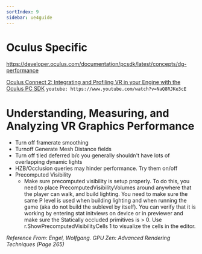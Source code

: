 ```yaml
---
sortIndex: 9
sidebar: ue4guide
---
```


# Oculus Specific

<https://developer.oculus.com/documentation/pcsdk/latest/concepts/dg-performance>

[Oculus Connect 2: Integrating and Profiling VR in your Engine with the Oculus PC SDK](https://www.youtube.com/watch?v=NaQ8RJKe3cE)
`youtube: https://www.youtube.com/watch?v=NaQ8RJKe3cE`

# Understanding, Measuring, and Analyzing VR Graphics Performance

- Turn off framerate smoothing
- Turnoff Generate Mesh Distance fields
- Turn off tiled deferred b/c you generally shouldn't have lots of overlapping dynamic lights
- HZB/Occlusion queries may hinder performance. Try them on/off
- Precomputed Visibility
  - Make sure precomputed visibility is setup properly. To do this, you need to place PrecomputedVisibilityVolumes around anywhere that the player can walk, and build lighting. You need to make sure the same P level is used when building lighting and when running the game (aka do not build the sublevel by itself). You can verify that it is working by entering stat initviews on device or in previewer and make sure the Statically occluded primitives is > 0. Use r.ShowPrecomputedVisibilityCells 1 to visualize the cells in the editor.

*Reference From: Engel, Wolfgang. GPU Zen: Advanced Rendering Techniques (Page 265)*
